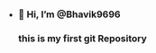 - <h3>👋 Hi, I’m @Bhavik9696<br><h3>
       this is my first git Repository

<!---
Bhavik9696/Bhavik9696 is a ✨ special ✨ repository because its `README.md` (this file) appears on your GitHub profile.
You can click the Preview link to take a look at your changes.
--->
